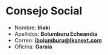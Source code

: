 # Consejo Social

- Nombre: **Iñaki**
- Apellidos: **Bolumburu Echeandia**
- Correo: **<ibolumburu@lksnext.com>**
- Oficina: **Garaia**
